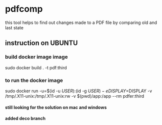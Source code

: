 # pdfcomp

this tool helps to find out changes made to a PDF file by comparing old and last state

## instruction on UBUNTU

### build docker image image

sudo docker build . -t pdf:third

### to run the docker image

sudo docker run -u=$(id -u $USER):$(id -g $USER) -e DISPLAY=$DISPLAY -v /tmp/.X11-unix:/tmp/.X11-unix:rw -v $(pwd)/app:/app --rm pdfer:third

#### still looking for the solution on mac and windows

#### added deco branch
